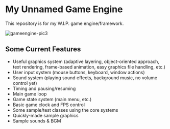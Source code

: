 # My Unnamed Game Engine #

This repository is for my W.I.P. game engine/framework.

![gameengine-pic3](https://cloud.githubusercontent.com/assets/7505459/12219798/78bfea68-b717-11e5-9fb0-bd83a721c47b.png)

## Some Current Features ##
- Useful graphics system (adaptive layering, object-oriented approach, text rendering, frame-based animation, easy graphics file handling, etc.)
- User input system (mouse buttons, keyboard, window actions)
- Sound system (playing sound effects, background music, no volume control yet)
- Timing and pausing/resuming
- Main game loop
- Game state system (main menu, etc.)
- Basic game clock and FPS control
- Some sample/test classes using the core systems
- Quickly-made sample graphics
- Sample sounds & BGM